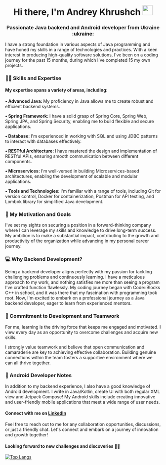 <h1 align="center">Hi there, I'm Andrey Khrushch
<img src="https://github.com/blackcater/blackcater/raw/main/images/Hi.gif" height="32"/></h1>
<h3 align="center">Passionate Java backend and Android developer from Ukraine :ukraine: </h3>

I have a strong foundation in various aspects of Java programming and have honed my skills in a range of technologies and practices. With a keen interest in producing high-quality software solutions, I've been on a coding journey for the past 15 months, during which I've completed 15 my own projects.

### 👨‍💻 Skills and Expertise
#### My expertise spans a variety of areas, including:

<b> • Advanced Java: </b>
My proficiency in Java allows me to create robust and efficient backend systems.

<b> • Spring Framework: </b> 
I have a solid grasp of Spring Core, Spring Web, Spring JPA, and Spring Security, enabling me to build flexible and secure applications.

<b> • Database: </b>
I'm experienced in working with SQL and using JDBC patterns to interact with databases effectively.

<b> • RESTful Architecture: </b>
I have mastered the design and implementation of RESTful APIs, ensuring smooth communication between different components.

<b> • Microservices: </b>
I'm well-versed in building Microservices-based architectures, enabling the development of scalable and modular applications.

<b> • Tools and Technologies: </b>
I'm familiar with a range of tools, including Git for version control, Docker for containerization, Postman for API testing, and Lombok library for simplified Java development.

### 🚀 My Motivation and Goals
I've set my sights on securing a position in a forward-thinking company where I can leverage my skills and knowledge to drive long-term success. My ambition is to make a substantial impact, contributing to the growth and productivity of the organization while advancing in my personal career journey.

### 💻 Why Backend Development?
Being a backend developer aligns perfectly with my passion for tackling challenging problems and continuously learning. I have a meticulous approach to my work, and nothing satisfies me more than seeing a program I've crafted function flawlessly. My coding journey began with Code::Blocks C++ in school, and it was there that my fascination with programming took root. Now, I'm excited to embark on a professional journey as a Java backend developer, eager to learn from experienced mentors.

### 🤝 Commitment to Development and Teamwork
For me, learning is the driving force that keeps me engaged and motivated. I view every day as an opportunity to overcome challenges and acquire new skills.

I strongly value teamwork and believe that open communication and camaraderie are key to achieving effective collaboration. Building genuine connections within the team fosters a supportive environment where we can all thrive together.

### 📱 Android Developer Notes
In addition to my backend experience, I also have a good knowledge of Android development. I write in Java/Kotlin, create UI with both regular XML view and Jetpack Compose! My Android skills include creating innovative and user-friendly mobile applications that meet a wide range of user needs.

#### Connect with me on [LinkedIn](https://www.linkedin.com/in/andrew-khrushch-4a5816269/)

Feel free to reach out to me for any collaboration opportunities, discussions, or just a friendly chat. Let's connect and embark on a journey of innovation and growth together!

#### Looking forward to new challenges and discoveries 🚀🌟

[![Top Langs](https://github-readme-stats.vercel.app/api/top-langs/?username=Saimone2&layout=compact)](https://github.com/Saimone2/github-readme-stats)


